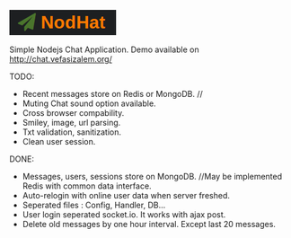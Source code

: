 ![NodeHat](/assets/img/logo.png)

Simple Nodejs Chat Application. 
Demo available on http://chat.vefasizalem.org/

TODO:
- Recent messages store on Redis or MongoDB. //
- Muting Chat sound option available.
- Cross browser compability.
- Smiley, image, url parsing.
- Txt validation, sanitization.
- Clean user session.

DONE: 
- Messages, users, sessions store on MongoDB. //May be implemented Redis with common data interface.
- Auto-relogin with online user data when server freshed.
- Seperated files : Config, Handler, DB...
- User login seperated socket.io. It works with ajax post.
- Delete old messages by one hour interval. Except last 20 messages.
